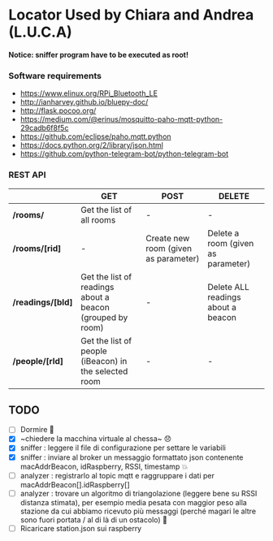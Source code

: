 # Locator Used by Chiara and Andrea (L.U.C.A)

**Notice: sniffer program have to be executed as root!**

### Software requirements
* https://www.elinux.org/RPi_Bluetooth_LE
* http://ianharvey.github.io/bluepy-doc/
* http://flask.pocoo.org/
* https://medium.com/@erinus/mosquitto-paho-mqtt-python-29cadb6f8f5c
* https://github.com/eclipse/paho.mqtt.python
* https://docs.python.org/2/library/json.html
* https://github.com/python-telegram-bot/python-telegram-bot

### REST API
||GET|POST|DELETE|
|---|---|---|---|
|**/rooms/**|Get the list of all rooms|-|-|
|**/rooms/[rid]**|-|Create new room (given as parameter)|Delete a room (given as parameter)|
|**/readings/[bId]**|Get the list of readings about a beacon (grouped by room)|-|Delete ALL readings about a beacon|
|**/people/[rId]**|Get the list of people (iBeacon) in the selected room|-|-|

## TODO
- [ ] Dormire :lollipop:
- [x] ~chiedere la macchina virtuale al chessa~ :disappointed:
- [x] sniffer  : leggere il file di configurazione per settare le variabili
- [X] sniffer  : inviare al broker un messaggio formattato json contenente macAddrBeacon, idRaspberry, RSSI, timestamp :collision:
- [ ] analyzer : registrarlo al topic mqtt e raggruppare i dati per macAddrBeacon[].idRaspberry[]
- [ ] analyzer : trovare un algoritmo di triangolazione (leggere bene su RSSI distanza stimata), per esempio media pesata con maggior peso alla stazione da cui abbiamo ricevuto più messaggi (perché magari le altre sono fuori portata / al di là di un ostacolo) :tractor:
- [ ] Ricaricare station.json sui raspberry
